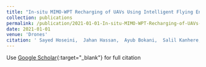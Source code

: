 ```yaml
---
title: "In-situ MIMO-WPT Recharging of UAVs Using Intelligent Flying Energy Sources"
collection: publications
permalink: /publication/2021-01-01-In-situ-MIMO-WPT-Recharging-of-UAVs-Using-Intelligent-Flying-Energy-Sources
date: 2021-01-01
venue: 'Drones'
citation: ' Sayed Hoseini,  Jahan Hassan,  Ayub Bokani,  Salil Kanhere, &quot;In-situ MIMO-WPT Recharging of UAVs Using Intelligent Flying Energy Sources.&quot; Drones, 2021.'
---
```

Use [Google Scholar](https://scholar.google.com/scholar?q=In+situ+MIMO+WPT+Recharging+of+UAVs+Using+Intelligent+Flying+Energy+Sources){:target="_blank"} for full citation